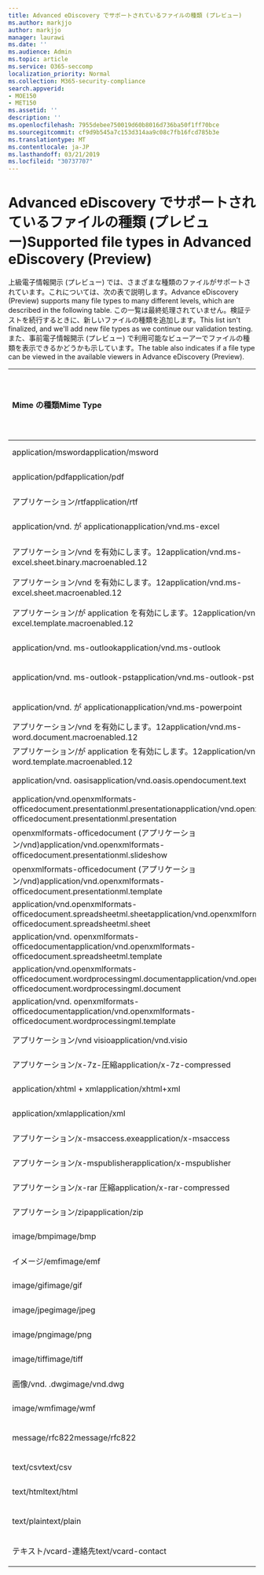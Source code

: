 ```yaml
---
title: Advanced eDiscovery でサポートされているファイルの種類 (プレビュー)
ms.author: markjjo
author: markjjo
manager: laurawi
ms.date: ''
ms.audience: Admin
ms.topic: article
ms.service: O365-seccomp
localization_priority: Normal
ms.collection: M365-security-compliance
search.appverid:
- MOE150
- MET150
ms.assetid: ''
description: ''
ms.openlocfilehash: 7955debee750019d60b8016d736ba50f1ff70bce
ms.sourcegitcommit: cf9d9b545a7c153d314aa9c08c7fb16fcd785b3e
ms.translationtype: MT
ms.contentlocale: ja-JP
ms.lasthandoff: 03/21/2019
ms.locfileid: "30737707"
---
```

# <a name="supported-file-types-in-advanced-ediscovery-preview"></a><span data-ttu-id="f36d6-102">Advanced eDiscovery でサポートされているファイルの種類 (プレビュー)</span><span class="sxs-lookup"><span data-stu-id="f36d6-102">Supported file types in Advanced eDiscovery (Preview)</span></span>

<span data-ttu-id="f36d6-103">上級電子情報開示 (プレビュー) では、さまざまな種類のファイルがサポートされています。これについては、次の表で説明します。</span><span class="sxs-lookup"><span data-stu-id="f36d6-103">Advance eDiscovery (Preview) supports many file types to many different levels, which are described in the following table.</span></span> <span data-ttu-id="f36d6-104">この一覧は最終処理されていません。検証テストを続行するときに、新しいファイルの種類を追加します。</span><span class="sxs-lookup"><span data-stu-id="f36d6-104">This list isn't finalized, and we'll add new file types as we continue our validation testing.</span></span> <span data-ttu-id="f36d6-105">また、事前電子情報開示 (プレビュー) で利用可能なビューアーでファイルの種類を表示できるかどうかも示しています。</span><span class="sxs-lookup"><span data-stu-id="f36d6-105">The table also indicates if a file type can be viewed in the available viewers in Advance eDiscovery (Preview).</span></span>

| <span data-ttu-id="f36d6-106">Mime の種類</span><span class="sxs-lookup"><span data-stu-id="f36d6-106">Mime Type</span></span> | <span data-ttu-id="f36d6-107">File クラス</span><span class="sxs-lookup"><span data-stu-id="f36d6-107">File class</span></span> | <span data-ttu-id="f36d6-108">ネイティブビューアー</span><span class="sxs-lookup"><span data-stu-id="f36d6-108">Native viewer</span></span> | <span data-ttu-id="f36d6-109">テキストビューアー</span><span class="sxs-lookup"><span data-stu-id="f36d6-109">Text viewer</span></span> | <span data-ttu-id="f36d6-110">ビューアーに注釈を付ける</span><span class="sxs-lookup"><span data-stu-id="f36d6-110">Annotate viewer</span></span> | <span data-ttu-id="f36d6-111">コンテナーの抽出</span><span class="sxs-lookup"><span data-stu-id="f36d6-111">Container extraction</span></span> | <span data-ttu-id="f36d6-112">拡張機能</span><span class="sxs-lookup"><span data-stu-id="f36d6-112">Extensions</span></span> |
| :- | :- | :- | :- | :- | :- | :- |
| <span data-ttu-id="f36d6-113">application/msword</span><span class="sxs-lookup"><span data-stu-id="f36d6-113">application/msword</span></span> | <span data-ttu-id="f36d6-114">Document</span><span class="sxs-lookup"><span data-stu-id="f36d6-114">Document</span></span> | <span data-ttu-id="f36d6-115">はい</span><span class="sxs-lookup"><span data-stu-id="f36d6-115">Yes</span></span> | <span data-ttu-id="f36d6-116">はい</span><span class="sxs-lookup"><span data-stu-id="f36d6-116">Yes</span></span> | <span data-ttu-id="f36d6-117">はい</span><span class="sxs-lookup"><span data-stu-id="f36d6-117">Yes</span></span> | <span data-ttu-id="f36d6-118">いいえ</span><span class="sxs-lookup"><span data-stu-id="f36d6-118">No</span></span> | <span data-ttu-id="f36d6-119">.doc、.dat</span><span class="sxs-lookup"><span data-stu-id="f36d6-119">.doc; .dat</span></span> |
| <span data-ttu-id="f36d6-120">application/pdf</span><span class="sxs-lookup"><span data-stu-id="f36d6-120">application/pdf</span></span> | <span data-ttu-id="f36d6-121">Document</span><span class="sxs-lookup"><span data-stu-id="f36d6-121">Document</span></span> | <span data-ttu-id="f36d6-122">はい</span><span class="sxs-lookup"><span data-stu-id="f36d6-122">Yes</span></span> | <span data-ttu-id="f36d6-123">はい</span><span class="sxs-lookup"><span data-stu-id="f36d6-123">Yes</span></span> | <span data-ttu-id="f36d6-124">はい</span><span class="sxs-lookup"><span data-stu-id="f36d6-124">Yes</span></span> | <span data-ttu-id="f36d6-125">いいえ</span><span class="sxs-lookup"><span data-stu-id="f36d6-125">No</span></span> | <span data-ttu-id="f36d6-126">.pdf</span><span class="sxs-lookup"><span data-stu-id="f36d6-126">.pdf</span></span> |
| <span data-ttu-id="f36d6-127">アプリケーション/rtf</span><span class="sxs-lookup"><span data-stu-id="f36d6-127">application/rtf</span></span> | <span data-ttu-id="f36d6-128">Document</span><span class="sxs-lookup"><span data-stu-id="f36d6-128">Document</span></span> | <span data-ttu-id="f36d6-129">はい</span><span class="sxs-lookup"><span data-stu-id="f36d6-129">Yes</span></span> | <span data-ttu-id="f36d6-130">はい</span><span class="sxs-lookup"><span data-stu-id="f36d6-130">Yes</span></span> | <span data-ttu-id="f36d6-131">はい</span><span class="sxs-lookup"><span data-stu-id="f36d6-131">Yes</span></span> | <span data-ttu-id="f36d6-132">いいえ</span><span class="sxs-lookup"><span data-stu-id="f36d6-132">No</span></span> | <span data-ttu-id="f36d6-133">.rtf;。.doc</span><span class="sxs-lookup"><span data-stu-id="f36d6-133">.rtf;.doc</span></span> |
| <span data-ttu-id="f36d6-134">application/vnd. が application</span><span class="sxs-lookup"><span data-stu-id="f36d6-134">application/vnd.ms-excel</span></span> | <span data-ttu-id="f36d6-135">Document</span><span class="sxs-lookup"><span data-stu-id="f36d6-135">Document</span></span> | <span data-ttu-id="f36d6-136">はい</span><span class="sxs-lookup"><span data-stu-id="f36d6-136">Yes</span></span> | <span data-ttu-id="f36d6-137">はい</span><span class="sxs-lookup"><span data-stu-id="f36d6-137">Yes</span></span> | <span data-ttu-id="f36d6-138">はい</span><span class="sxs-lookup"><span data-stu-id="f36d6-138">Yes</span></span> | <span data-ttu-id="f36d6-139">いいえ</span><span class="sxs-lookup"><span data-stu-id="f36d6-139">No</span></span> | <span data-ttu-id="f36d6-140">.xls、.dat</span><span class="sxs-lookup"><span data-stu-id="f36d6-140">.xls; .dat</span></span> |
| <span data-ttu-id="f36d6-141">アプリケーション/vnd を有効にします。12</span><span class="sxs-lookup"><span data-stu-id="f36d6-141">application/vnd.ms-excel.sheet.binary.macroenabled.12</span></span> | <span data-ttu-id="f36d6-142">生産性/オープンドキュメント形式</span><span class="sxs-lookup"><span data-stu-id="f36d6-142">Productivity / Open Document Format</span></span> | <span data-ttu-id="f36d6-143">はい</span><span class="sxs-lookup"><span data-stu-id="f36d6-143">Yes</span></span> | <span data-ttu-id="f36d6-144">はい</span><span class="sxs-lookup"><span data-stu-id="f36d6-144">Yes</span></span> | <span data-ttu-id="f36d6-145">いいえ</span><span class="sxs-lookup"><span data-stu-id="f36d6-145">No</span></span> | <span data-ttu-id="f36d6-146">いいえ</span><span class="sxs-lookup"><span data-stu-id="f36d6-146">No</span></span> | <span data-ttu-id="f36d6-147">.xlsb</span><span class="sxs-lookup"><span data-stu-id="f36d6-147">.xlsb</span></span> |
| <span data-ttu-id="f36d6-148">アプリケーション/vnd を有効にします。12</span><span class="sxs-lookup"><span data-stu-id="f36d6-148">application/vnd.ms-excel.sheet.macroenabled.12</span></span> | <span data-ttu-id="f36d6-149">Document</span><span class="sxs-lookup"><span data-stu-id="f36d6-149">Document</span></span> | <span data-ttu-id="f36d6-150">はい</span><span class="sxs-lookup"><span data-stu-id="f36d6-150">Yes</span></span> | <span data-ttu-id="f36d6-151">はい</span><span class="sxs-lookup"><span data-stu-id="f36d6-151">Yes</span></span> | <span data-ttu-id="f36d6-152">はい</span><span class="sxs-lookup"><span data-stu-id="f36d6-152">Yes</span></span> | <span data-ttu-id="f36d6-153">いいえ</span><span class="sxs-lookup"><span data-stu-id="f36d6-153">No</span></span> | <span data-ttu-id="f36d6-154">.xlsm</span><span class="sxs-lookup"><span data-stu-id="f36d6-154">.xlsm</span></span> |
| <span data-ttu-id="f36d6-155">アプリケーション/が application を有効にします。12</span><span class="sxs-lookup"><span data-stu-id="f36d6-155">application/vnd.ms-excel.template.macroenabled.12</span></span> | <span data-ttu-id="f36d6-156">生産性/オープンドキュメント形式</span><span class="sxs-lookup"><span data-stu-id="f36d6-156">Productivity / Open Document Format</span></span> | <span data-ttu-id="f36d6-157">いいえ</span><span class="sxs-lookup"><span data-stu-id="f36d6-157">No</span></span> | <span data-ttu-id="f36d6-158">はい</span><span class="sxs-lookup"><span data-stu-id="f36d6-158">Yes</span></span> | <span data-ttu-id="f36d6-159">いいえ</span><span class="sxs-lookup"><span data-stu-id="f36d6-159">No</span></span> | <span data-ttu-id="f36d6-160">いいえ</span><span class="sxs-lookup"><span data-stu-id="f36d6-160">No</span></span> | <span data-ttu-id="f36d6-161">。 xltm</span><span class="sxs-lookup"><span data-stu-id="f36d6-161">.xltm</span></span> |
| <span data-ttu-id="f36d6-162">application/vnd. ms-outlook</span><span class="sxs-lookup"><span data-stu-id="f36d6-162">application/vnd.ms-outlook</span></span> | <span data-ttu-id="f36d6-163">生産性</span><span class="sxs-lookup"><span data-stu-id="f36d6-163">Productivity</span></span> | <span data-ttu-id="f36d6-164">いいえ</span><span class="sxs-lookup"><span data-stu-id="f36d6-164">No</span></span> | <span data-ttu-id="f36d6-165">いいえ</span><span class="sxs-lookup"><span data-stu-id="f36d6-165">No</span></span> | <span data-ttu-id="f36d6-166">いいえ</span><span class="sxs-lookup"><span data-stu-id="f36d6-166">No</span></span> | <span data-ttu-id="f36d6-167">いいえ</span><span class="sxs-lookup"><span data-stu-id="f36d6-167">No</span></span> | <span data-ttu-id="f36d6-168">.msg</span><span class="sxs-lookup"><span data-stu-id="f36d6-168">.msg</span></span> |
| <span data-ttu-id="f36d6-169">application/vnd. ms-outlook-pst</span><span class="sxs-lookup"><span data-stu-id="f36d6-169">application/vnd.ms-outlook-pst</span></span> | <span data-ttu-id="f36d6-170">生産性/コラボレーション</span><span class="sxs-lookup"><span data-stu-id="f36d6-170">Productivity / Collaboration</span></span> | <span data-ttu-id="f36d6-171">いいえ</span><span class="sxs-lookup"><span data-stu-id="f36d6-171">No</span></span> | <span data-ttu-id="f36d6-172">いいえ</span><span class="sxs-lookup"><span data-stu-id="f36d6-172">No</span></span> | <span data-ttu-id="f36d6-173">いいえ</span><span class="sxs-lookup"><span data-stu-id="f36d6-173">No</span></span> | <span data-ttu-id="f36d6-174">はい</span><span class="sxs-lookup"><span data-stu-id="f36d6-174">Yes</span></span> | <span data-ttu-id="f36d6-175">.pst</span><span class="sxs-lookup"><span data-stu-id="f36d6-175">.pst</span></span> |
| <span data-ttu-id="f36d6-176">application/vnd. が application</span><span class="sxs-lookup"><span data-stu-id="f36d6-176">application/vnd.ms-powerpoint</span></span> | <span data-ttu-id="f36d6-177">Document</span><span class="sxs-lookup"><span data-stu-id="f36d6-177">Document</span></span> | <span data-ttu-id="f36d6-178">はい</span><span class="sxs-lookup"><span data-stu-id="f36d6-178">Yes</span></span> | <span data-ttu-id="f36d6-179">はい</span><span class="sxs-lookup"><span data-stu-id="f36d6-179">Yes</span></span> | <span data-ttu-id="f36d6-180">はい</span><span class="sxs-lookup"><span data-stu-id="f36d6-180">Yes</span></span> | <span data-ttu-id="f36d6-181">いいえ</span><span class="sxs-lookup"><span data-stu-id="f36d6-181">No</span></span> | <span data-ttu-id="f36d6-182">.ppt; .pps;。なべ</span><span class="sxs-lookup"><span data-stu-id="f36d6-182">.ppt; .pps;.pot</span></span> |
| <span data-ttu-id="f36d6-183">アプリケーション/vnd を有効にします。12</span><span class="sxs-lookup"><span data-stu-id="f36d6-183">application/vnd.ms-word.document.macroenabled.12</span></span> | <span data-ttu-id="f36d6-184">Document</span><span class="sxs-lookup"><span data-stu-id="f36d6-184">Document</span></span> | <span data-ttu-id="f36d6-185">はい</span><span class="sxs-lookup"><span data-stu-id="f36d6-185">Yes</span></span> | <span data-ttu-id="f36d6-186">はい</span><span class="sxs-lookup"><span data-stu-id="f36d6-186">Yes</span></span> | <span data-ttu-id="f36d6-187">はい</span><span class="sxs-lookup"><span data-stu-id="f36d6-187">Yes</span></span> | <span data-ttu-id="f36d6-188">いいえ</span><span class="sxs-lookup"><span data-stu-id="f36d6-188">No</span></span> | <span data-ttu-id="f36d6-189">.docm</span><span class="sxs-lookup"><span data-stu-id="f36d6-189">.docm</span></span> |
| <span data-ttu-id="f36d6-190">アプリケーション/が application を有効にします。12</span><span class="sxs-lookup"><span data-stu-id="f36d6-190">application/vnd.ms-word.template.macroenabled.12</span></span> | <span data-ttu-id="f36d6-191">Document</span><span class="sxs-lookup"><span data-stu-id="f36d6-191">Document</span></span> | <span data-ttu-id="f36d6-192">はい</span><span class="sxs-lookup"><span data-stu-id="f36d6-192">Yes</span></span> | <span data-ttu-id="f36d6-193">はい</span><span class="sxs-lookup"><span data-stu-id="f36d6-193">Yes</span></span> | <span data-ttu-id="f36d6-194">はい</span><span class="sxs-lookup"><span data-stu-id="f36d6-194">Yes</span></span> | <span data-ttu-id="f36d6-195">いいえ</span><span class="sxs-lookup"><span data-stu-id="f36d6-195">No</span></span> | <span data-ttu-id="f36d6-196">normal.dotm</span><span class="sxs-lookup"><span data-stu-id="f36d6-196">.dotm</span></span> |
| <span data-ttu-id="f36d6-197">application/vnd. oasis</span><span class="sxs-lookup"><span data-stu-id="f36d6-197">application/vnd.oasis.opendocument.text</span></span> | <span data-ttu-id="f36d6-198">Document</span><span class="sxs-lookup"><span data-stu-id="f36d6-198">Document</span></span> | <span data-ttu-id="f36d6-199">はい</span><span class="sxs-lookup"><span data-stu-id="f36d6-199">Yes</span></span> | <span data-ttu-id="f36d6-200">はい</span><span class="sxs-lookup"><span data-stu-id="f36d6-200">Yes</span></span> | <span data-ttu-id="f36d6-201">はい</span><span class="sxs-lookup"><span data-stu-id="f36d6-201">Yes</span></span> | <span data-ttu-id="f36d6-202">いいえ</span><span class="sxs-lookup"><span data-stu-id="f36d6-202">No</span></span> | <span data-ttu-id="f36d6-203">odt</span><span class="sxs-lookup"><span data-stu-id="f36d6-203">.odt;</span></span>  |
| <span data-ttu-id="f36d6-204">application/vnd.openxmlformats-officedocument.presentationml.presentation</span><span class="sxs-lookup"><span data-stu-id="f36d6-204">application/vnd.openxmlformats-officedocument.presentationml.presentation</span></span> | <span data-ttu-id="f36d6-205">Document</span><span class="sxs-lookup"><span data-stu-id="f36d6-205">Document</span></span> | <span data-ttu-id="f36d6-206">はい</span><span class="sxs-lookup"><span data-stu-id="f36d6-206">Yes</span></span> | <span data-ttu-id="f36d6-207">はい</span><span class="sxs-lookup"><span data-stu-id="f36d6-207">Yes</span></span> | <span data-ttu-id="f36d6-208">はい</span><span class="sxs-lookup"><span data-stu-id="f36d6-208">Yes</span></span> | <span data-ttu-id="f36d6-209">いいえ</span><span class="sxs-lookup"><span data-stu-id="f36d6-209">No</span></span> | <span data-ttu-id="f36d6-210">.pptx</span><span class="sxs-lookup"><span data-stu-id="f36d6-210">.pptx</span></span> |
| <span data-ttu-id="f36d6-211">openxmlformats-officedocument (アプリケーション/vnd)</span><span class="sxs-lookup"><span data-stu-id="f36d6-211">application/vnd.openxmlformats-officedocument.presentationml.slideshow</span></span> | <span data-ttu-id="f36d6-212">生産性/オープンドキュメント形式</span><span class="sxs-lookup"><span data-stu-id="f36d6-212">Productivity / Open Document Format</span></span> | <span data-ttu-id="f36d6-213">はい</span><span class="sxs-lookup"><span data-stu-id="f36d6-213">Yes</span></span> | <span data-ttu-id="f36d6-214">はい</span><span class="sxs-lookup"><span data-stu-id="f36d6-214">Yes</span></span> | <span data-ttu-id="f36d6-215">はい</span><span class="sxs-lookup"><span data-stu-id="f36d6-215">Yes</span></span> | <span data-ttu-id="f36d6-216">いいえ</span><span class="sxs-lookup"><span data-stu-id="f36d6-216">No</span></span> | <span data-ttu-id="f36d6-217">. ppsx</span><span class="sxs-lookup"><span data-stu-id="f36d6-217">.ppsx</span></span> |
| <span data-ttu-id="f36d6-218">openxmlformats-officedocument (アプリケーション/vnd)</span><span class="sxs-lookup"><span data-stu-id="f36d6-218">application/vnd.openxmlformats-officedocument.presentationml.template</span></span> | <span data-ttu-id="f36d6-219">Document</span><span class="sxs-lookup"><span data-stu-id="f36d6-219">Document</span></span> | <span data-ttu-id="f36d6-220">はい</span><span class="sxs-lookup"><span data-stu-id="f36d6-220">Yes</span></span> | <span data-ttu-id="f36d6-221">はい</span><span class="sxs-lookup"><span data-stu-id="f36d6-221">Yes</span></span> | <span data-ttu-id="f36d6-222">はい</span><span class="sxs-lookup"><span data-stu-id="f36d6-222">Yes</span></span> | <span data-ttu-id="f36d6-223">いいえ</span><span class="sxs-lookup"><span data-stu-id="f36d6-223">No</span></span> | <span data-ttu-id="f36d6-224">. potx</span><span class="sxs-lookup"><span data-stu-id="f36d6-224">.potx</span></span> |
| <span data-ttu-id="f36d6-225">application/vnd.openxmlformats-officedocument.spreadsheetml.sheet</span><span class="sxs-lookup"><span data-stu-id="f36d6-225">application/vnd.openxmlformats-officedocument.spreadsheetml.sheet</span></span> | <span data-ttu-id="f36d6-226">Document</span><span class="sxs-lookup"><span data-stu-id="f36d6-226">Document</span></span> | <span data-ttu-id="f36d6-227">はい</span><span class="sxs-lookup"><span data-stu-id="f36d6-227">Yes</span></span> | <span data-ttu-id="f36d6-228">はい</span><span class="sxs-lookup"><span data-stu-id="f36d6-228">Yes</span></span> | <span data-ttu-id="f36d6-229">はい</span><span class="sxs-lookup"><span data-stu-id="f36d6-229">Yes</span></span> | <span data-ttu-id="f36d6-230">いいえ</span><span class="sxs-lookup"><span data-stu-id="f36d6-230">No</span></span> | <span data-ttu-id="f36d6-231">.xlsx</span><span class="sxs-lookup"><span data-stu-id="f36d6-231">.xlsx</span></span> |
| <span data-ttu-id="f36d6-232">application/vnd. openxmlformats-officedocument</span><span class="sxs-lookup"><span data-stu-id="f36d6-232">application/vnd.openxmlformats-officedocument.spreadsheetml.template</span></span> | <span data-ttu-id="f36d6-233">Document</span><span class="sxs-lookup"><span data-stu-id="f36d6-233">Document</span></span> | <span data-ttu-id="f36d6-234">はい</span><span class="sxs-lookup"><span data-stu-id="f36d6-234">Yes</span></span> | <span data-ttu-id="f36d6-235">はい</span><span class="sxs-lookup"><span data-stu-id="f36d6-235">Yes</span></span> | <span data-ttu-id="f36d6-236">はい</span><span class="sxs-lookup"><span data-stu-id="f36d6-236">Yes</span></span> | <span data-ttu-id="f36d6-237">いいえ</span><span class="sxs-lookup"><span data-stu-id="f36d6-237">No</span></span> | <span data-ttu-id="f36d6-238">。 xltx</span><span class="sxs-lookup"><span data-stu-id="f36d6-238">.xltx</span></span> |
| <span data-ttu-id="f36d6-239">application/vnd.openxmlformats-officedocument.wordprocessingml.document</span><span class="sxs-lookup"><span data-stu-id="f36d6-239">application/vnd.openxmlformats-officedocument.wordprocessingml.document</span></span> | <span data-ttu-id="f36d6-240">Document</span><span class="sxs-lookup"><span data-stu-id="f36d6-240">Document</span></span> | <span data-ttu-id="f36d6-241">はい</span><span class="sxs-lookup"><span data-stu-id="f36d6-241">Yes</span></span> | <span data-ttu-id="f36d6-242">はい</span><span class="sxs-lookup"><span data-stu-id="f36d6-242">Yes</span></span> | <span data-ttu-id="f36d6-243">はい</span><span class="sxs-lookup"><span data-stu-id="f36d6-243">Yes</span></span> | <span data-ttu-id="f36d6-244">いいえ</span><span class="sxs-lookup"><span data-stu-id="f36d6-244">No</span></span> | <span data-ttu-id="f36d6-245">.docx</span><span class="sxs-lookup"><span data-stu-id="f36d6-245">.docx</span></span> |
| <span data-ttu-id="f36d6-246">application/vnd. openxmlformats-officedocument</span><span class="sxs-lookup"><span data-stu-id="f36d6-246">application/vnd.openxmlformats-officedocument.wordprocessingml.template</span></span> | <span data-ttu-id="f36d6-247">Document</span><span class="sxs-lookup"><span data-stu-id="f36d6-247">Document</span></span> | <span data-ttu-id="f36d6-248">はい</span><span class="sxs-lookup"><span data-stu-id="f36d6-248">Yes</span></span> | <span data-ttu-id="f36d6-249">はい</span><span class="sxs-lookup"><span data-stu-id="f36d6-249">Yes</span></span> | <span data-ttu-id="f36d6-250">はい</span><span class="sxs-lookup"><span data-stu-id="f36d6-250">Yes</span></span> | <span data-ttu-id="f36d6-251">いいえ</span><span class="sxs-lookup"><span data-stu-id="f36d6-251">No</span></span> | <span data-ttu-id="f36d6-252">.dotx</span><span class="sxs-lookup"><span data-stu-id="f36d6-252">.dotx</span></span> |
| <span data-ttu-id="f36d6-253">アプリケーション/vnd visio</span><span class="sxs-lookup"><span data-stu-id="f36d6-253">application/vnd.visio</span></span> | <span data-ttu-id="f36d6-254">Document</span><span class="sxs-lookup"><span data-stu-id="f36d6-254">Document</span></span> | <span data-ttu-id="f36d6-255">はい</span><span class="sxs-lookup"><span data-stu-id="f36d6-255">Yes</span></span> | <span data-ttu-id="f36d6-256">はい</span><span class="sxs-lookup"><span data-stu-id="f36d6-256">Yes</span></span> | <span data-ttu-id="f36d6-257">はい</span><span class="sxs-lookup"><span data-stu-id="f36d6-257">Yes</span></span> | <span data-ttu-id="f36d6-258">いいえ</span><span class="sxs-lookup"><span data-stu-id="f36d6-258">No</span></span> | <span data-ttu-id="f36d6-259">.vsd</span><span class="sxs-lookup"><span data-stu-id="f36d6-259">.vsd</span></span> |
| <span data-ttu-id="f36d6-260">アプリケーション/x-7z-圧縮</span><span class="sxs-lookup"><span data-stu-id="f36d6-260">application/x-7z-compressed</span></span> | <span data-ttu-id="f36d6-261">Archive/Container</span><span class="sxs-lookup"><span data-stu-id="f36d6-261">Archive / Container</span></span> | <span data-ttu-id="f36d6-262">いいえ</span><span class="sxs-lookup"><span data-stu-id="f36d6-262">No</span></span> | <span data-ttu-id="f36d6-263">いいえ</span><span class="sxs-lookup"><span data-stu-id="f36d6-263">No</span></span> | <span data-ttu-id="f36d6-264">いいえ</span><span class="sxs-lookup"><span data-stu-id="f36d6-264">No</span></span> | <span data-ttu-id="f36d6-265">はい</span><span class="sxs-lookup"><span data-stu-id="f36d6-265">Yes</span></span> | <span data-ttu-id="f36d6-266">. 7z</span><span class="sxs-lookup"><span data-stu-id="f36d6-266">.7z</span></span> |
| <span data-ttu-id="f36d6-267">application/xhtml + xml</span><span class="sxs-lookup"><span data-stu-id="f36d6-267">application/xhtml+xml</span></span> | <span data-ttu-id="f36d6-268">Document</span><span class="sxs-lookup"><span data-stu-id="f36d6-268">Document</span></span> | <span data-ttu-id="f36d6-269">はい</span><span class="sxs-lookup"><span data-stu-id="f36d6-269">Yes</span></span> | <span data-ttu-id="f36d6-270">はい</span><span class="sxs-lookup"><span data-stu-id="f36d6-270">Yes</span></span> | <span data-ttu-id="f36d6-271">はい</span><span class="sxs-lookup"><span data-stu-id="f36d6-271">Yes</span></span> | <span data-ttu-id="f36d6-272">いいえ</span><span class="sxs-lookup"><span data-stu-id="f36d6-272">No</span></span> | <span data-ttu-id="f36d6-273">xhtml</span><span class="sxs-lookup"><span data-stu-id="f36d6-273">.xhtml</span></span> |
| <span data-ttu-id="f36d6-274">application/xml</span><span class="sxs-lookup"><span data-stu-id="f36d6-274">application/xml</span></span> | <span data-ttu-id="f36d6-275">Document</span><span class="sxs-lookup"><span data-stu-id="f36d6-275">Document</span></span> | <span data-ttu-id="f36d6-276">はい</span><span class="sxs-lookup"><span data-stu-id="f36d6-276">Yes</span></span> | <span data-ttu-id="f36d6-277">はい</span><span class="sxs-lookup"><span data-stu-id="f36d6-277">Yes</span></span> | <span data-ttu-id="f36d6-278">はい</span><span class="sxs-lookup"><span data-stu-id="f36d6-278">Yes</span></span> | <span data-ttu-id="f36d6-279">いいえ</span><span class="sxs-lookup"><span data-stu-id="f36d6-279">No</span></span> | <span data-ttu-id="f36d6-280">.xml</span><span class="sxs-lookup"><span data-stu-id="f36d6-280">.xml</span></span> |
| <span data-ttu-id="f36d6-281">アプリケーション/x-msaccess.exe</span><span class="sxs-lookup"><span data-stu-id="f36d6-281">application/x-msaccess</span></span> | <span data-ttu-id="f36d6-282">Document</span><span class="sxs-lookup"><span data-stu-id="f36d6-282">Document</span></span> | <span data-ttu-id="f36d6-283">はい</span><span class="sxs-lookup"><span data-stu-id="f36d6-283">Yes</span></span> | <span data-ttu-id="f36d6-284">はい</span><span class="sxs-lookup"><span data-stu-id="f36d6-284">Yes</span></span> | <span data-ttu-id="f36d6-285">はい</span><span class="sxs-lookup"><span data-stu-id="f36d6-285">Yes</span></span> | <span data-ttu-id="f36d6-286">いいえ</span><span class="sxs-lookup"><span data-stu-id="f36d6-286">No</span></span> | <span data-ttu-id="f36d6-287">.mdb</span><span class="sxs-lookup"><span data-stu-id="f36d6-287">.mdb</span></span> |
| <span data-ttu-id="f36d6-288">アプリケーション/x-mspublisher</span><span class="sxs-lookup"><span data-stu-id="f36d6-288">application/x-mspublisher</span></span> | <span data-ttu-id="f36d6-289">Document</span><span class="sxs-lookup"><span data-stu-id="f36d6-289">Document</span></span> | <span data-ttu-id="f36d6-290">はい</span><span class="sxs-lookup"><span data-stu-id="f36d6-290">Yes</span></span> | <span data-ttu-id="f36d6-291">はい</span><span class="sxs-lookup"><span data-stu-id="f36d6-291">Yes</span></span> | <span data-ttu-id="f36d6-292">はい</span><span class="sxs-lookup"><span data-stu-id="f36d6-292">Yes</span></span> | <span data-ttu-id="f36d6-293">いいえ</span><span class="sxs-lookup"><span data-stu-id="f36d6-293">No</span></span> | <span data-ttu-id="f36d6-294">.pub</span><span class="sxs-lookup"><span data-stu-id="f36d6-294">.pub</span></span> |
| <span data-ttu-id="f36d6-295">アプリケーション/x-rar 圧縮</span><span class="sxs-lookup"><span data-stu-id="f36d6-295">application/x-rar-compressed</span></span> | <span data-ttu-id="f36d6-296">Archive/Container</span><span class="sxs-lookup"><span data-stu-id="f36d6-296">Archive / Container</span></span> | <span data-ttu-id="f36d6-297">いいえ</span><span class="sxs-lookup"><span data-stu-id="f36d6-297">No</span></span> | <span data-ttu-id="f36d6-298">いいえ</span><span class="sxs-lookup"><span data-stu-id="f36d6-298">No</span></span> | <span data-ttu-id="f36d6-299">いいえ</span><span class="sxs-lookup"><span data-stu-id="f36d6-299">No</span></span> | <span data-ttu-id="f36d6-300">はい</span><span class="sxs-lookup"><span data-stu-id="f36d6-300">Yes</span></span> | <span data-ttu-id="f36d6-301">rar</span><span class="sxs-lookup"><span data-stu-id="f36d6-301">.rar</span></span> |
| <span data-ttu-id="f36d6-302">アプリケーション/zip</span><span class="sxs-lookup"><span data-stu-id="f36d6-302">application/zip</span></span> | <span data-ttu-id="f36d6-303">Archive/Container</span><span class="sxs-lookup"><span data-stu-id="f36d6-303">Archive / Container</span></span> | <span data-ttu-id="f36d6-304">いいえ</span><span class="sxs-lookup"><span data-stu-id="f36d6-304">No</span></span> | <span data-ttu-id="f36d6-305">いいえ</span><span class="sxs-lookup"><span data-stu-id="f36d6-305">No</span></span> | <span data-ttu-id="f36d6-306">いいえ</span><span class="sxs-lookup"><span data-stu-id="f36d6-306">No</span></span> | <span data-ttu-id="f36d6-307">はい</span><span class="sxs-lookup"><span data-stu-id="f36d6-307">Yes</span></span> | <span data-ttu-id="f36d6-308">.zip</span><span class="sxs-lookup"><span data-stu-id="f36d6-308">.zip</span></span> |
| <span data-ttu-id="f36d6-309">image/bmp</span><span class="sxs-lookup"><span data-stu-id="f36d6-309">image/bmp</span></span> | <span data-ttu-id="f36d6-310">イメージ</span><span class="sxs-lookup"><span data-stu-id="f36d6-310">Image</span></span> | <span data-ttu-id="f36d6-311">はい</span><span class="sxs-lookup"><span data-stu-id="f36d6-311">Yes</span></span> | <span data-ttu-id="f36d6-312">はい</span><span class="sxs-lookup"><span data-stu-id="f36d6-312">Yes</span></span> | <span data-ttu-id="f36d6-313">はい</span><span class="sxs-lookup"><span data-stu-id="f36d6-313">Yes</span></span> | <span data-ttu-id="f36d6-314">いいえ</span><span class="sxs-lookup"><span data-stu-id="f36d6-314">No</span></span> | <span data-ttu-id="f36d6-315">.bmp</span><span class="sxs-lookup"><span data-stu-id="f36d6-315">.bmp</span></span> |
| <span data-ttu-id="f36d6-316">イメージ/emf</span><span class="sxs-lookup"><span data-stu-id="f36d6-316">image/emf</span></span> | <span data-ttu-id="f36d6-317">イメージ</span><span class="sxs-lookup"><span data-stu-id="f36d6-317">Image</span></span> | <span data-ttu-id="f36d6-318">はい</span><span class="sxs-lookup"><span data-stu-id="f36d6-318">Yes</span></span> | <span data-ttu-id="f36d6-319">はい</span><span class="sxs-lookup"><span data-stu-id="f36d6-319">Yes</span></span> | <span data-ttu-id="f36d6-320">はい</span><span class="sxs-lookup"><span data-stu-id="f36d6-320">Yes</span></span> | <span data-ttu-id="f36d6-321">いいえ</span><span class="sxs-lookup"><span data-stu-id="f36d6-321">No</span></span> | <span data-ttu-id="f36d6-322">.emf</span><span class="sxs-lookup"><span data-stu-id="f36d6-322">.emf</span></span> |
| <span data-ttu-id="f36d6-323">image/gif</span><span class="sxs-lookup"><span data-stu-id="f36d6-323">image/gif</span></span> | <span data-ttu-id="f36d6-324">Document</span><span class="sxs-lookup"><span data-stu-id="f36d6-324">Document</span></span> | <span data-ttu-id="f36d6-325">はい</span><span class="sxs-lookup"><span data-stu-id="f36d6-325">Yes</span></span> | <span data-ttu-id="f36d6-326">はい</span><span class="sxs-lookup"><span data-stu-id="f36d6-326">Yes</span></span> | <span data-ttu-id="f36d6-327">はい</span><span class="sxs-lookup"><span data-stu-id="f36d6-327">Yes</span></span> | <span data-ttu-id="f36d6-328">いいえ</span><span class="sxs-lookup"><span data-stu-id="f36d6-328">No</span></span> | <span data-ttu-id="f36d6-329">.gif</span><span class="sxs-lookup"><span data-stu-id="f36d6-329">.gif</span></span> |
| <span data-ttu-id="f36d6-330">image/jpeg</span><span class="sxs-lookup"><span data-stu-id="f36d6-330">image/jpeg</span></span> | <span data-ttu-id="f36d6-331">イメージ</span><span class="sxs-lookup"><span data-stu-id="f36d6-331">Image</span></span> | <span data-ttu-id="f36d6-332">はい</span><span class="sxs-lookup"><span data-stu-id="f36d6-332">Yes</span></span> | <span data-ttu-id="f36d6-333">はい</span><span class="sxs-lookup"><span data-stu-id="f36d6-333">Yes</span></span> | <span data-ttu-id="f36d6-334">はい</span><span class="sxs-lookup"><span data-stu-id="f36d6-334">Yes</span></span> | <span data-ttu-id="f36d6-335">いいえ</span><span class="sxs-lookup"><span data-stu-id="f36d6-335">No</span></span> | <span data-ttu-id="f36d6-336">.jpg、.jpeg、...jpgt</span><span class="sxs-lookup"><span data-stu-id="f36d6-336">.jpg; .jpeg; .dat;.jpgt</span></span> |
| <span data-ttu-id="f36d6-337">image/png</span><span class="sxs-lookup"><span data-stu-id="f36d6-337">image/png</span></span> | <span data-ttu-id="f36d6-338">イメージ</span><span class="sxs-lookup"><span data-stu-id="f36d6-338">Image</span></span> | <span data-ttu-id="f36d6-339">はい</span><span class="sxs-lookup"><span data-stu-id="f36d6-339">Yes</span></span> | <span data-ttu-id="f36d6-340">はい</span><span class="sxs-lookup"><span data-stu-id="f36d6-340">Yes</span></span> | <span data-ttu-id="f36d6-341">はい</span><span class="sxs-lookup"><span data-stu-id="f36d6-341">Yes</span></span> | <span data-ttu-id="f36d6-342">いいえ</span><span class="sxs-lookup"><span data-stu-id="f36d6-342">No</span></span> | <span data-ttu-id="f36d6-343">.png</span><span class="sxs-lookup"><span data-stu-id="f36d6-343">.png</span></span> |
| <span data-ttu-id="f36d6-344">image/tiff</span><span class="sxs-lookup"><span data-stu-id="f36d6-344">image/tiff</span></span> | <span data-ttu-id="f36d6-345">イメージ</span><span class="sxs-lookup"><span data-stu-id="f36d6-345">Image</span></span> | <span data-ttu-id="f36d6-346">はい</span><span class="sxs-lookup"><span data-stu-id="f36d6-346">Yes</span></span> | <span data-ttu-id="f36d6-347">はい</span><span class="sxs-lookup"><span data-stu-id="f36d6-347">Yes</span></span> | <span data-ttu-id="f36d6-348">はい</span><span class="sxs-lookup"><span data-stu-id="f36d6-348">Yes</span></span> | <span data-ttu-id="f36d6-349">いいえ</span><span class="sxs-lookup"><span data-stu-id="f36d6-349">No</span></span> | <span data-ttu-id="f36d6-350">.tif</span><span class="sxs-lookup"><span data-stu-id="f36d6-350">.tif</span></span> |
| <span data-ttu-id="f36d6-351">画像/vnd. .dwg</span><span class="sxs-lookup"><span data-stu-id="f36d6-351">image/vnd.dwg</span></span> | <span data-ttu-id="f36d6-352">Document</span><span class="sxs-lookup"><span data-stu-id="f36d6-352">Document</span></span> | <span data-ttu-id="f36d6-353">はい</span><span class="sxs-lookup"><span data-stu-id="f36d6-353">Yes</span></span> | <span data-ttu-id="f36d6-354">はい</span><span class="sxs-lookup"><span data-stu-id="f36d6-354">Yes</span></span> | <span data-ttu-id="f36d6-355">はい</span><span class="sxs-lookup"><span data-stu-id="f36d6-355">Yes</span></span> | <span data-ttu-id="f36d6-356">いいえ</span><span class="sxs-lookup"><span data-stu-id="f36d6-356">No</span></span> | <span data-ttu-id="f36d6-357">.dwg;。dxf</span><span class="sxs-lookup"><span data-stu-id="f36d6-357">.dwg;.dxf;</span></span> |
| <span data-ttu-id="f36d6-358">image/wmf</span><span class="sxs-lookup"><span data-stu-id="f36d6-358">image/wmf</span></span> | <span data-ttu-id="f36d6-359">Document</span><span class="sxs-lookup"><span data-stu-id="f36d6-359">Document</span></span> | <span data-ttu-id="f36d6-360">はい</span><span class="sxs-lookup"><span data-stu-id="f36d6-360">Yes</span></span> | <span data-ttu-id="f36d6-361">はい</span><span class="sxs-lookup"><span data-stu-id="f36d6-361">Yes</span></span> | <span data-ttu-id="f36d6-362">はい</span><span class="sxs-lookup"><span data-stu-id="f36d6-362">Yes</span></span> | <span data-ttu-id="f36d6-363">いいえ</span><span class="sxs-lookup"><span data-stu-id="f36d6-363">No</span></span> | <span data-ttu-id="f36d6-364">.wmf</span><span class="sxs-lookup"><span data-stu-id="f36d6-364">.wmf</span></span> |
| <span data-ttu-id="f36d6-365">message/rfc822</span><span class="sxs-lookup"><span data-stu-id="f36d6-365">message/rfc822</span></span> | <span data-ttu-id="f36d6-366">生産性/コラボレーション</span><span class="sxs-lookup"><span data-stu-id="f36d6-366">Productivity / Collaboration</span></span> | <span data-ttu-id="f36d6-367">いいえ</span><span class="sxs-lookup"><span data-stu-id="f36d6-367">No</span></span> | <span data-ttu-id="f36d6-368">いいえ</span><span class="sxs-lookup"><span data-stu-id="f36d6-368">No</span></span> | <span data-ttu-id="f36d6-369">いいえ</span><span class="sxs-lookup"><span data-stu-id="f36d6-369">No</span></span> | <span data-ttu-id="f36d6-370">いいえ</span><span class="sxs-lookup"><span data-stu-id="f36d6-370">No</span></span> | <span data-ttu-id="f36d6-371">.eml</span><span class="sxs-lookup"><span data-stu-id="f36d6-371">.eml</span></span> |
| <span data-ttu-id="f36d6-372">text/csv</span><span class="sxs-lookup"><span data-stu-id="f36d6-372">text/csv</span></span> | <span data-ttu-id="f36d6-373">Document</span><span class="sxs-lookup"><span data-stu-id="f36d6-373">Document</span></span> | <span data-ttu-id="f36d6-374">はい</span><span class="sxs-lookup"><span data-stu-id="f36d6-374">Yes</span></span> | <span data-ttu-id="f36d6-375">はい</span><span class="sxs-lookup"><span data-stu-id="f36d6-375">Yes</span></span> | <span data-ttu-id="f36d6-376">はい</span><span class="sxs-lookup"><span data-stu-id="f36d6-376">Yes</span></span> | <span data-ttu-id="f36d6-377">いいえ</span><span class="sxs-lookup"><span data-stu-id="f36d6-377">No</span></span> | <span data-ttu-id="f36d6-378">.csv</span><span class="sxs-lookup"><span data-stu-id="f36d6-378">.csv</span></span> |
| <span data-ttu-id="f36d6-379">text/html</span><span class="sxs-lookup"><span data-stu-id="f36d6-379">text/html</span></span> | <span data-ttu-id="f36d6-380">Document</span><span class="sxs-lookup"><span data-stu-id="f36d6-380">Document</span></span> | <span data-ttu-id="f36d6-381">はい</span><span class="sxs-lookup"><span data-stu-id="f36d6-381">Yes</span></span> | <span data-ttu-id="f36d6-382">はい</span><span class="sxs-lookup"><span data-stu-id="f36d6-382">Yes</span></span> | <span data-ttu-id="f36d6-383">はい</span><span class="sxs-lookup"><span data-stu-id="f36d6-383">Yes</span></span> | <span data-ttu-id="f36d6-384">いいえ</span><span class="sxs-lookup"><span data-stu-id="f36d6-384">No</span></span> | <span data-ttu-id="f36d6-385">.html;。shtml.dll; .htm</span><span class="sxs-lookup"><span data-stu-id="f36d6-385">.html;.shtml; .htm</span></span> |
| <span data-ttu-id="f36d6-386">text/plain</span><span class="sxs-lookup"><span data-stu-id="f36d6-386">text/plain</span></span> | <span data-ttu-id="f36d6-387">Document</span><span class="sxs-lookup"><span data-stu-id="f36d6-387">Document</span></span> | <span data-ttu-id="f36d6-388">はい</span><span class="sxs-lookup"><span data-stu-id="f36d6-388">Yes</span></span> | <span data-ttu-id="f36d6-389">はい</span><span class="sxs-lookup"><span data-stu-id="f36d6-389">Yes</span></span> | <span data-ttu-id="f36d6-390">はい</span><span class="sxs-lookup"><span data-stu-id="f36d6-390">Yes</span></span> | <span data-ttu-id="f36d6-391">いいえ</span><span class="sxs-lookup"><span data-stu-id="f36d6-391">No</span></span> | <span data-ttu-id="f36d6-392">.txt、.css、。con; pl; .csv; .dat</span><span class="sxs-lookup"><span data-stu-id="f36d6-392">.txt; .css;.con; .pl; .csv; .dat</span></span> |
| <span data-ttu-id="f36d6-393">テキスト/vcard-連絡先</span><span class="sxs-lookup"><span data-stu-id="f36d6-393">text/vcard-contact</span></span> | <span data-ttu-id="f36d6-394">Document</span><span class="sxs-lookup"><span data-stu-id="f36d6-394">Document</span></span> | <span data-ttu-id="f36d6-395">はい</span><span class="sxs-lookup"><span data-stu-id="f36d6-395">Yes</span></span> | <span data-ttu-id="f36d6-396">はい</span><span class="sxs-lookup"><span data-stu-id="f36d6-396">Yes</span></span> | <span data-ttu-id="f36d6-397">はい</span><span class="sxs-lookup"><span data-stu-id="f36d6-397">Yes</span></span> | <span data-ttu-id="f36d6-398">いいえ</span><span class="sxs-lookup"><span data-stu-id="f36d6-398">No</span></span> | <span data-ttu-id="f36d6-399">.vcf</span><span class="sxs-lookup"><span data-stu-id="f36d6-399">.vcf</span></span> |
||||||||